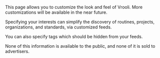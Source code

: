 This page allows you to customize the look and feel of Vrooli. More customizations will be available in the near future.  

Specifying your interests can simplify the discovery of routines, projects, organizations, and standards, via customized feeds.

You can also specify tags which should be hidden from your feeds.

None of this information is available to the public, and none of it is sold to advertisers.